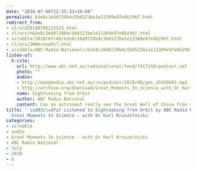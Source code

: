 ```yaml
---
date: "2018-07-06T22:35:33+10:00"
permalink: b3e8c16d0720b4c5b6523be1e13309e97e0b296f.html
redirect_from:
- sl/n/d20180706223533.html
- sl/n/s/hb3e8c16d0720b4c5b6523be1e13309e97e0b296f.html
- scrobble/2018/07/06/b3e8c16d0720b4c5b6523be1e13309e97e0b296f.html
- sl/n/s/ZNWhreoeRs7.html
- scrobble/ABC-Radio-National//b3e8c16d0720b4c5b6523be1e13309e97e0b296f.html
listen-of:
  h-cite:
    url: http://www.abc.net.au/radionational/feed/7417248/podcast.xml
    photo: ""
    audio:
    - http://mpegmedia.abc.net.au/rn/podcast/2018/06/gms_20180605.mp3
    - http://archive.org/download/Great_Moments_In_Science_with_Dr_Karl_Kruszelnicki-Podcast-by-ABC_Radio_National/Sightseeing_from_Orbit.mp3
    name: Sightseeing from Orbit
    author: ABC Radio National
    content: Can an astronaut really see the Great Wall of China from space?
title: ' \ud83c\udfa7 Listened to Sightseeing from Orbit by ABC Radio National From
  Great Moments In Science - with Dr Karl Kruszelnicki'
categories:
- scrobble
- audio
- Great Moments In Science - with Dr Karl Kruszelnicki
- ABC Radio National
- July
- 2018
- 6
---
```

